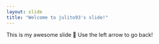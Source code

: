 ```yaml
---
layout: slide
title: "Welcome to julito93's slide!"
---
```

This is my awesome slide :tada:
Use the left arrow to go back!
